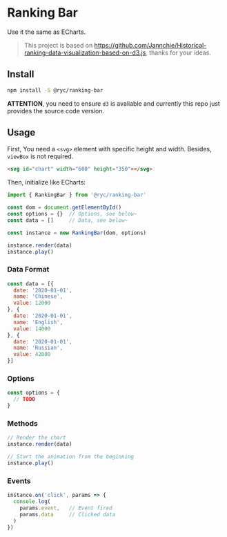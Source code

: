 # Ranking Bar

Use it the same as ECharts.

> This project is based on https://github.com/Jannchie/Historical-ranking-data-visualization-based-on-d3.js, thanks for your ideas.

## Install

```bash
npm install -S @ryc/ranking-bar
```

**ATTENTION**, you need to ensure `d3` is avaliable and currently this repo just provides the source code version.

## Usage

First, You need a `<svg>` element with specific height and width. Besides, `viewBox` is not required.

```html
<svg id="chart" width="600" height="350"></svg>
```

Then, initialize like ECharts:

```js
import { RankingBar } from '@ryc/ranking-bar'

const dom = document.getElementById()
const options = {}  // Options, see below~
const data = []     // Data, see below~

const instance = new RankingBar(dom, options)

instance.render(data)
instance.play()
```

### Data Format

```js
const data = [{
  date: '2020-01-01',
  name: 'Chinese',
  value: 12000
}, {
  date: '2020-01-01',
  name: 'English',
  value: 14000
}, {
  date: '2020-01-01',
  name: 'Russian',
  value: 42000
}]
```

### Options

```js
const options = {
  // TODO
}
```

### Methods

```js
// Render the chart
instance.render(data)

// Start the animation from the beginning
instance.play()
```

### Events

```js
instance.on('click', params => {
  console.log(
    params.event,   // Event fired
    params.data     // Clicked data
  )
})
```